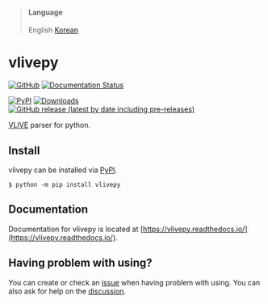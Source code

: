 > #### Language
> English [Korean](README.Korean.md)

# vlivepy
[![GitHub](https://img.shields.io/github/license/box-archived/vlive-py)](LICENSE)
[![Documentation Status](https://readthedocs.org/projects/vlivepy/badge/?version=latest)](https://vlivepy.readthedocs.io/en/latest/?badge=latest)

[![PyPI](https://img.shields.io/pypi/v/vlivepy)](https://pypi.org/project/vlivepy/)
[![Downloads](https://pepy.tech/badge/vlivepy)](https://pepy.tech/project/vlivepy)
[![GitHub release (latest by date including pre-releases)](https://img.shields.io/github/v/release/box-archived/vlive-py?include_prereleases&label=dev)](https://github.com/box-archived/vlive-py/releases/)

[VLIVE](https://www.vlive.tv/) parser for python.

## Install
vlivepy can be installed via [PyPI](https://pypi.org/project/vlivepy/).
```console
$ python -m pip install vlivepy
```

## Documentation
Documentation for vlivepy is located at [https://vlivepy.readthedocs.io/](https://vlivepy.readthedocs.io/).

## Having problem with using?
You can create or check an [issue](https://github.com/box-archived/vlive-py/issues) when having problem with using. 
You can also ask for help on the [discussion](https://github.com/box-archived/vlive-py/discussions).
